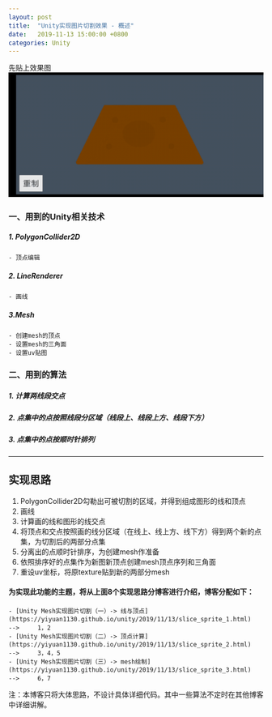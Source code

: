 ```yaml
---
layout: post
title:  "Unity实现图片切割效果 - 概述"
date:   2019-11-13 15:00:00 +0800
categories: Unity
---
```


先贴上效果图![在这里插入图片描述](/styles/images/slice_sprite/slice_sprite.gif)
### 一、用到的Unity相关技术
##### 1. PolygonCollider2D
	- 顶点编辑
##### 2. LineRenderer
	- 画线
##### 3.Mesh
	- 创建mesh的顶点
	- 设置mesh的三角面
	- 设置uv贴图

### 二、用到的算法
##### 1. 计算两线段交点
##### 2. 点集中的点按照线段分区域（线段上、线段上方、线段下方）
##### 3. 点集中的点按顺时针排列
---
## 实现思路
1. PolygonCollider2D勾勒出可被切割的区域，并得到组成图形的线和顶点
2. 画线
3. 计算画的线和图形的线交点
4. 将顶点和交点按照画的线分区域（在线上、线上方、线下方）得到两个新的点集，为切割后的两部分点集
5. 分离出的点顺时针排序，为创建mesh作准备
6. 依照排序好的点集作为新图新顶点创建mesh顶点序列和三角面
8. 重设uv坐标，将原texture贴到新的两部分mesh
#### 为实现此功能的主题，将从上面8个实现思路分博客进行介绍，博客分配如下：
	- [Unity Mesh实现图片切割（一）-> 线与顶点](https://yiyuan1130.github.io/unity/2019/11/13/slice_sprite_1.html)		-->		1，2	
	- [Unity Mesh实现图片切割（二）-> 顶点计算](https://yiyuan1130.github.io/unity/2019/11/13/slice_sprite_2.html)		-->		3，4，5
	- [Unity Mesh实现图片切割（三）-> mesh绘制](https://yiyuan1130.github.io/unity/2019/11/13/slice_sprite_3.html)		-->		6，7 	

注：本博客只将大体思路，不设计具体详细代码。其中一些算法不定时在其他博客中详细讲解。